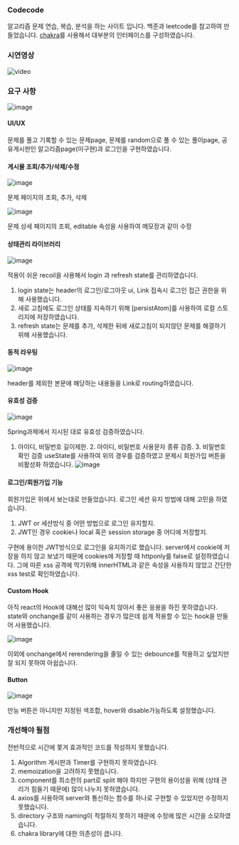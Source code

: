 ### Codecode

알고리즘 문제 연습, 복습, 분석을 하는 사이트 입니다.
백준과 leetcode를 참고하여 만들었습니다. [chakra](https://v2.chakra-ui.com/)를 사용해서 대부분의 인터페이스를 구성하였습니다.

### 시연영상
![video](https://github.com/eunsik-kim/Codecode/assets/153556378/8efbf195-babe-497d-8b07-eb06f41853e6)  

### 요구 사항
![image](https://github.com/eunsik-kim/Codecode/assets/153556378/f1879f84-6c73-45cc-a1c2-9f911e175f47)  

#### UI/UX
문제를 풀고 기록할 수 있는 문제page, 문제를 random으로 풀 수 있는 풀이page, 공유게시판인 알고리즘page(미구현)과 로그인을 구현하였습니다.

#### 게시물 조회/추가/삭제/수정 

![image](https://github.com/eunsik-kim/Codecode/assets/153556378/5ee17070-99ea-430e-8e17-ce0931b121a4)  

문제 페이지의 조회, 추가, 삭제

![image](https://github.com/eunsik-kim/Codecode/assets/153556378/ff24211a-74fc-4505-9f5c-76f246ab2bf4)  

문제 상세 페이지의 조회, editable 속성을 사용하여 메모장과 같이 수정

#### 상태관리 라이브러리
![image](https://github.com/eunsik-kim/Codecode/assets/153556378/b36d9c36-66fd-4000-9827-2986b4c4490c)  

적용이 쉬운 recoil을 사용해서 login 과 refresh state를 관리하였습니다.
1. login state는 header의 로그인/로그아웃 ui, Link 접속시 로그인 접근 권한을 위해 사용했습니다.
2. 새로 고침에도 로그인 상태를 지속하기 위해 [persistAtom]를 사용하여 로컬 스토리지에 저장하였습니다.
3. refresh state는 문제를 추가, 삭제한 뒤에 새로고침이 되지않던 문제를 해결하기 위해 사용했습니다.

#### 동적 라우팅
![image](https://github.com/eunsik-kim/Codecode/assets/153556378/7558994b-5dfa-4f05-a9bb-46a7e7a100a8)  

header를 제외한 본문에 해당하는 내용들을 Link로 routing하였습니다.

#### 유효성 검증
![image](https://github.com/eunsik-kim/Codecode/assets/153556378/80166c0b-1618-4279-9cdd-462f9a18bb13)  

Spring과제에서 지시된 대로 유효성 검증하였습니다.
1. 아이디, 비밀번호 길이제한. 2. 아이디, 비밀번호 사용문자 종류 검증. 3. 비밀번호 확인 검증
useState를 사용하여 위의 경우를 검증하였고 문제시 회원가입 버튼을 비활성화 하였습니다.
![image](https://github.com/eunsik-kim/Codecode/assets/153556378/a9e13741-8692-4c66-b38e-2444f095606a)

#### 로그인/회원가입 기능
회원가입은 위에서 보는대로 만들었습니다.
로그인 세션 유지 방법에 대해 고민을 하였습니다.
1. JWT or 세션방식 중 어떤 방법으로 로그인 유지할지.
2. JWT인 경우 cookie나 local 혹은 session storage 중 어디에 저장할지.

구현에 용이한 JWT방식으로 로그인을 유지하기로 했습니다. 
server에서 cookie에 저장을 하지 않고 보냈기 때문에 cookies에 저장할 때 httponly를 false로 설정하였습니다. 
그에 따른 xss 공격에 막기위해 innerHTML과 같은 속성을 사용하지 않았고 간단한 xss test로 확인하였습니다.

#### Custom Hook
아직 react의 Hook에 대해선 많이 익숙치 않아서 좋은 응용을 하진 못하였습니다. 
state와 onchange를 같이 사용하는 경우가 많은데 쉽게 적용할 수 있는 hook을 만들어 사용했습니다.

![image](https://github.com/eunsik-kim/Codecode/assets/153556378/d412908d-8e72-436f-b9dd-bafada604634)  

이외에 onchange에서 rerendering을 줄일 수 있는 debounce를 적용하고 싶었지만 잘 되지 못하여 아쉽습니다.

#### Button
![image](https://github.com/eunsik-kim/Codecode/assets/153556378/0c4bfe68-83d9-428f-9f93-b055eecd5685)  

만능 버튼은 아니지만 지정된 색조합, hover와 disable가능하도록 설정했습니다.

### 개선해야 될점

전반적으로 시간에 쫓겨 효과적인 코드를 작성하지 못했습니다.
1. Algorithm 게시판과 Timer를 구현하지 못하였습니다.
2. memoization을 고려하지 못했습니다.
3. component를 최소한의 part로 split 해야 하지만 구현의 용이성을 위해 (상태 관리가 힘들기 때문에) 많이 나누지 못하였습니다.
4. axios를 사용하여 server와 통신하는 함수를 하나로 구현할 수 있었지만 수정하지 못했습니다.
5. directory 구조와 naming이 적절하지 못하기 때문에 수정에 많은 시간을 소모하였습니다.
6. chakra library에 대한 의존성이 큽니다.



